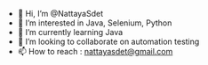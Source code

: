 - 👋 Hi, I’m @NattayaSdet
- 👀 I’m interested in Java, Selenium, Python
- 🌱 I’m currently learning Java
- 💞️ I’m looking to collaborate on automation testing
- 📫 How to reach : nattayasdet@gmail.com

<!---
NattayaSdet/NattayaSdet is a ✨ special ✨ repository because its `README.md` (this file) appears on your GitHub profile.
You can click the Preview link to take a look at your changes.
--->
